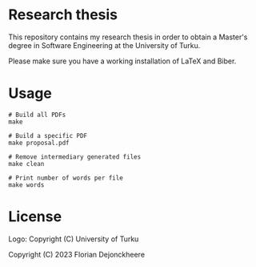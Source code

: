 # Research thesis

This repository contains my research thesis in order to obtain a Master's degree in Software Engineering at the University of Turku.

Please make sure you have a working installation of LaTeX and Biber.

# Usage

```
# Build all PDFs
make

# Build a specific PDF
make proposal.pdf

# Remove intermediary generated files
make clean

# Print number of words per file
make words
```

# License

Logo: Copyright (C) University of Turku

Copyright (C) 2023 Florian Dejonckheere
